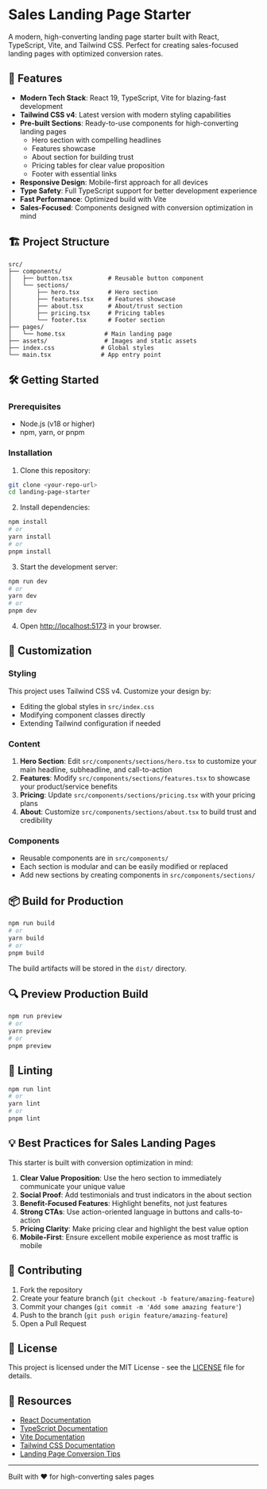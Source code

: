 # Sales Landing Page Starter

A modern, high-converting landing page starter built with React, TypeScript, Vite, and Tailwind CSS. Perfect for creating sales-focused landing pages with optimized conversion rates.

## 🚀 Features

-   **Modern Tech Stack**: React 19, TypeScript, Vite for blazing-fast development
-   **Tailwind CSS v4**: Latest version with modern styling capabilities
-   **Pre-built Sections**: Ready-to-use components for high-converting landing pages
    -   Hero section with compelling headlines
    -   Features showcase
    -   About section for building trust
    -   Pricing tables for clear value proposition
    -   Footer with essential links
-   **Responsive Design**: Mobile-first approach for all devices
-   **Type Safety**: Full TypeScript support for better development experience
-   **Fast Performance**: Optimized build with Vite
-   **Sales-Focused**: Components designed with conversion optimization in mind

## 🏗️ Project Structure

```
src/
├── components/
│   ├── button.tsx          # Reusable button component
│   └── sections/
│       ├── hero.tsx        # Hero section
│       ├── features.tsx    # Features showcase
│       ├── about.tsx       # About/trust section
│       ├── pricing.tsx     # Pricing tables
│       └── footer.tsx      # Footer section
├── pages/
│   └── home.tsx           # Main landing page
├── assets/                # Images and static assets
├── index.css             # Global styles
└── main.tsx              # App entry point
```

## 🛠️ Getting Started

### Prerequisites

-   Node.js (v18 or higher)
-   npm, yarn, or pnpm

### Installation

1. Clone this repository:

```bash
git clone <your-repo-url>
cd landing-page-starter
```

2. Install dependencies:

```bash
npm install
# or
yarn install
# or
pnpm install
```

3. Start the development server:

```bash
npm run dev
# or
yarn dev
# or
pnpm dev
```

4. Open [http://localhost:5173](http://localhost:5173) in your browser.

## 🎨 Customization

### Styling

This project uses Tailwind CSS v4. Customize your design by:

-   Editing the global styles in `src/index.css`
-   Modifying component classes directly
-   Extending Tailwind configuration if needed

### Content

1. **Hero Section**: Edit `src/components/sections/hero.tsx` to customize your main headline, subheadline, and call-to-action
2. **Features**: Modify `src/components/sections/features.tsx` to showcase your product/service benefits
3. **Pricing**: Update `src/components/sections/pricing.tsx` with your pricing plans
4. **About**: Customize `src/components/sections/about.tsx` to build trust and credibility

### Components

-   Reusable components are in `src/components/`
-   Each section is modular and can be easily modified or replaced
-   Add new sections by creating components in `src/components/sections/`

## 📦 Build for Production

```bash
npm run build
# or
yarn build
# or
pnpm build
```

The build artifacts will be stored in the `dist/` directory.

## 🔍 Preview Production Build

```bash
npm run preview
# or
yarn preview
# or
pnpm preview
```

## 🧹 Linting

```bash
npm run lint
# or
yarn lint
# or
pnpm lint
```

## 💡 Best Practices for Sales Landing Pages

This starter is built with conversion optimization in mind:

1. **Clear Value Proposition**: Use the hero section to immediately communicate your unique value
2. **Social Proof**: Add testimonials and trust indicators in the about section
3. **Benefit-Focused Features**: Highlight benefits, not just features
4. **Strong CTAs**: Use action-oriented language in buttons and calls-to-action
5. **Pricing Clarity**: Make pricing clear and highlight the best value option
6. **Mobile-First**: Ensure excellent mobile experience as most traffic is mobile

## 🤝 Contributing

1. Fork the repository
2. Create your feature branch (`git checkout -b feature/amazing-feature`)
3. Commit your changes (`git commit -m 'Add some amazing feature'`)
4. Push to the branch (`git push origin feature/amazing-feature`)
5. Open a Pull Request

## 📄 License

This project is licensed under the MIT License - see the [LICENSE](LICENSE) file for details.

## 🔗 Resources

-   [React Documentation](https://react.dev/)
-   [TypeScript Documentation](https://www.typescriptlang.org/)
-   [Vite Documentation](https://vite.dev/)
-   [Tailwind CSS Documentation](https://tailwindcss.com/)
-   [Landing Page Conversion Tips](https://unbounce.com/landing-page-articles/)

---

Built with ❤️ for high-converting sales pages
